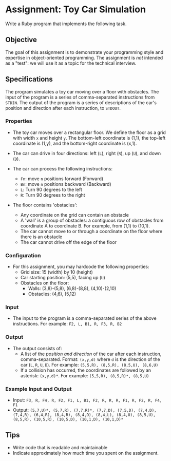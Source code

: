 # Assignment: Toy Car Simulation

Write a Ruby program that implements the following task.

## Objective

The goal of this assignment is to demonstrate your programming style and expertise in object-oriented programming.
The assignment is _not_ intended as a "test": we will use it as a topic for the technical interview.

## Specifications

The program simulates a toy car moving over a floor with obstacles.
The input of the program is a series of comma-separated instructions from `STDIN`.
The output of the program is a series of descriptions of the car's position and direction after each instruction, to `STDOUT`.

### Properties

- The toy car moves over a rectangular floor. We define the floor as a grid with width `x` and height `y`. The bottom-left coordinate is (1,1), the top-left coordinate is (1,y), and the bottom-right coordinate is (x,1).
- The car can drive in four directions: left (`L`), right (`R`), up (`U`), and down (`D`).

- The car can process the following instructions:

  - `Fn`: move `n` positions forward (Forward)
  - `Bn`: move `n` positions backward (Backward)
  - `L`: Turn 90 degrees to the left
  - `R`: Turn 90 degrees to the right

- The floor contains 'obstacles':
  - Any coordinate on the grid can contain an obstacle
  - A 'wall' is a group of obstacles: a contiguous row of obstacles from coordinate A to coordinate B. For example, from (1,1) to (10,1).
  - The car cannot move to or through a coordinate on the floor where there is an obstacle
  - The car cannot drive off the edge of the floor

### Configuration

- For this assignment, you may hardcode the following properties:
  - Grid size: 15 (width) by 10 (height)
  - Car starting position: (5,5), facing up (`U`)
  - Obstacles on the floor:
    - Walls: (3,8)-(5,8), (6,8)-(8,8), (4,10)-(2,10)
    - Obstacles: (4,6), (5,12)

### Input

- The input to the program is a comma-separated series of the above instructions. For example: `F2, L, B1, R, F3, R, B2`

### Output

- The output consists of:
  - A list of the _position and direction_ of the car after each instruction, comma-separated. Format: `(x,y,d)` where `d` is the direction of the car (`L`, `R`, `U`, `D`). For example: `(5,5,R), (8,5,R), (8,5,U), (8,6,U)`
  - If a collision has occurred, the coordinates are followed by an asterisk: `(x,y,d)*`. For example: `(5,5,R), (8,5,R)*, (8,5,U)`

### Example Input and Output

- Input: `F3, R, F4, R, F2, F1, L, B1, F2, R, R, R, F1, R, F2, R, F4, F1`
- Output: `(5,7,U)*, (5,7,R), (7,7,R)*, (7,7,D), (7,5,D), (7,4,D), (7,4,R), (6,4,R), (8,4,R), (8,4,D), (8,4,L), (8,4,U), (8,5,U), (8,5,R), (10,5,R), (10,5,D), (10,1,D), (10,1,D)*`

## Tips

- Write code that is readable and maintainable
- Indicate approximately how much time you spent on the assignment.
